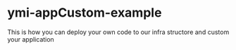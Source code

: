# ymi-appCustom-example

This is how you can deploy your own code to our infra structore and custom your application

